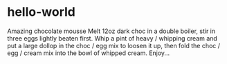 # hello-world

Amazing chocolate mousse
Melt 12oz dark choc in a double boiler, stir in three eggs lightly beaten first. Whip a pint of heavy / whipping cream and put a large dollop in the choc / egg mix to loosen it up, then fold the choc / egg / cream mix into the bowl of whipped cream. Enjoy...
